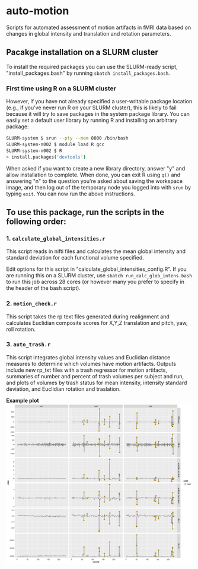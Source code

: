 # auto-motion
Scripts for automated assessment of motion artifacts in fMRI data based on changes in global intensity and translation and rotation parameters.

## Pacakge installation on a SLURM cluster

To install the required packages you can use the SLURM-ready script, "install_packages.bash" by running `sbatch install_packages.bash`. 

### First time using R on a SLURM cluster

However, if you have not already specified a user-writable package location (e.g., if you've never run R on your SLURM cluster), this is likely to fail because
it will try to save packages in the system package library. You can easily set a default user library by running R and installing an arbitrary package:

```bash
SLURM-system $ srun --pty --mem 8000 /bin/bash
SLURM-system-n002 $ module load R gcc
SLURM-system-n002 $ R
> install.packages('devtools')
```

When asked if you want to create a new library directory, answer "y" and allow installation to complete. When done, you can exit R using `q()` and answering "n" 
to the question you're asked about saving the workspace image, and then log out of the temporary node you logged into with `srun` by typing `exit`. You can now 
run the above instructions.

## To use this package, run the scripts in the following order:

### 1. `calculate_global_intensities.r`
This script reads in nifti files and calculates the mean global intensity and standard deviation for each functional volume specified.

Edit options for this script in "calculate_global_intensities_config.R". If you are running this on a SLURM cluster, use `sbatch run_calc_glob_intens.bash` to run this job across 28 cores (or however many you prefer to specify in the header of the bash script).

### 2. `motion_check.r`
This script takes the rp text files generated during realignment and calculates Euclidian composite scores for X,Y,Z translation and pitch, yaw, roll rotation.

### 3. `auto_trash.r`
This script integrates global intensity values and Euclidian distance measures to determine which volumes have motion artifacts. Outputs include new rp_txt files with a trash regressor for motion artifacts, summaries of number and percent of trash volumes per subject and run, and plots of volumes by trash status for mean intensity, intensity standard deviation, and Euclidian rotation and traslation.

**Example plot**
![plot example](plot_example.png)
